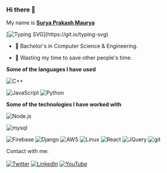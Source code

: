 ### Hi there 👋 
  My name is 
  <b>[Surya Prakash Maurya](https://suryaportfoliosite.netlify.app/)</b>

[![Typing SVG](https://readme-typing-svg.herokuapp.com?color=%23D88AFF&lines=I'm+a+Competitive+Programmer.;I'm+a+full+stack+Web+Developer.;I'm+a+Machine+Learning+Enthusiast.)](https://git.io/typing-svg)

- :muscle: Bachelor's in Computer Science & Engineering.
<!-- - :Water: Coffee lover, turning it into code. -->
- :dart: Wasting my time to save other people's time.

**Some of the languages I have used**

<!-- ![CSharp](https://img.shields.io/badge/-CSharp-000000?style=flat&logo=Csharp&logoColor=007ACC) -->
<!-- ![Rust](https://img.shields.io/badge/-Rust-000000?style=flat&logo=Rust) -->
![C++](https://img.shields.io/badge/C%2B%2B-00599C?style=for-the-badge&logo=c%2B%2B&logoColor=white)
<!-- ![Java](https://img.shields.io/badge/-Java-000000?style=flat&logo=Java&logoColor=007396) -->
![JavaScript](https://img.shields.io/badge/JavaScript-F7DF1E?style=for-the-badge&logo=javascript&logoColor=black)
![Python](https://img.shields.io/badge/Python-14354C?style=for-the-badge&logo=python&logoColor=white)
<!-- ![TypeScript](https://img.shields.io/badge/-TypeScript-000000?style=flat&logo=typescript&logoColor=007ACC)
![dart](https://img.shields.io/badge/-Dart-000000?style=flat&logo=dart)
![Kotlin](https://img.shields.io/badge/-Kotlin-000000?style=flat&logo=kotlin) -->

**Some of the technologies I have worked with**
<!--icons from Simple Icons-->
<!-- ![net](https://img.shields.io/badge/-.NET-000000?style=flat&logo=.net) -->
![Node.js](https://img.shields.io/badge/Node.js-43853D?style=for-the-badge&logo=node.js&logoColor=white)
<!-- ![blazor](https://img.shields.io/badge/-Blazor-000000?style=flat&logo=Blazor&logoColor=F05032) -->
<!-- ![Asp.net](https://img.shields.io/badge/-ASP.NET-000000?style=flat&logo=webauthn) -->
![mysql](https://img.shields.io/badge/-MySQL-000000?style=flat&logo=mysql&logoColor=F05032)
<!-- ![mssql](https://img.shields.io/badge/-MsSQL-000000?style=flat&logo=microsoft-sql-server&logoColor=61DAFB) -->
<!-- ![Redis](https://img.shields.io/badge/-Redis-000000?style=flat&logo=redis&logoColor=DC382D) -->
<!-- ![MAUI](https://img.shields.io/badge/-MAUI-000000?style=flat&logo=xamarin&logoColor=61DAFB) -->
<!-- ![Unity](https://img.shields.io/badge/-Unity-000000?style=flat&logo=unity) -->
<!-- ![Unreal](https://img.shields.io/badge/-Unreal-000000?style=flat&logo=unreal-engine) -->
<!-- ![flutter](https://img.shields.io/badge/-Flutter-000000?style=flat&logo=flutter&logoColor=white&logoColor=0052CC) -->
![Firebase](https://img.shields.io/badge/-Firebase-000000?style=flat&logo=firebase&logoColor=61DAFB)
![Django](https://img.shields.io/badge/Django-092E20?style=for-the-badge&logo=django&logoColor=white)
![AWS](https://img.shields.io/badge/-AWS-000000?style=flat&logo=amazon-aws&logoColor=F05032)
![Linux](https://img.shields.io/badge/-Linux-000000?style=flat&logo=linux&logoColor=FCC624)
![React](https://img.shields.io/badge/React-20232A?style=for-the-badge&logo=react&logoColor=61DAFB)
![JQuery](https://img.shields.io/badge/jQuery-0769AD?style=for-the-badge&logo=jquery&logoColor=white)
![git](https://img.shields.io/badge/-Git-000000?style=flat&logo=git&logoColor=F05032)



Contact with me: <br>
<br>
[![Twitter](https://img.shields.io/badge/twitter-%231DA1F2.svg?&style=for-the-badge&logo=twitter&logoColor=white)](https://twitter.com/suryap_999_1) [![LinkedIn](https://img.shields.io/badge/linkedin-%230077B5.svg?&style=for-the-badge&logo=linkedin&logoColor=white)](https://linkedin.com/in/spm999) [![YouTube](https://img.shields.io/badge/youtube-%23FF0000.svg?&style=for-the-badge&logo=youtube&logoColor=white)](https://www.youtube.com/@dev_today99) 
